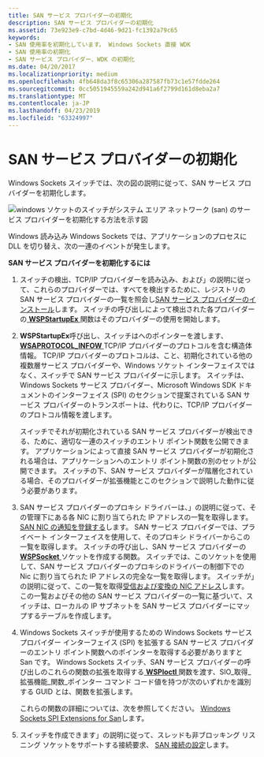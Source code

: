 ```yaml
---
title: SAN サービス プロバイダーの初期化
description: SAN サービス プロバイダーの初期化
ms.assetid: 73e923e9-c7bd-4d46-9d21-fc1392a79c65
keywords:
- SAN 使用率を初期化しています。 Windows Sockets 直接 WDK
- SAN 使用率の初期化
- SAN サービス プロバイダー、WDK の初期化
ms.date: 04/20/2017
ms.localizationpriority: medium
ms.openlocfilehash: 4fb648da3f8c65306a287587fb73c1e57fdde264
ms.sourcegitcommit: 0cc5051945559a242d941a6f2799d161d8eba2a7
ms.translationtype: MT
ms.contentlocale: ja-JP
ms.lasthandoff: 04/23/2019
ms.locfileid: "63324997"
---
```

# <a name="initializing-a-san-service-provider"></a>SAN サービス プロバイダーの初期化





Windows Sockets スイッチでは、次の図の説明に従って、SAN サービス プロバイダーを初期化します。

![windows ソケットのスイッチがシステム エリア ネットワーク (san) のサービス プロバイダーを初期化する方法を示す図 ](images/apiflow1.png)

Windows 読み込み Windows Sockets では、アプリケーションのプロセスに DLL を切り替え、次の一連のイベントが発生します。

**SAN サービス プロバイダーを初期化するには**

1.  スイッチの検出、TCP/IP プロバイダーを読み込み、および」の説明に従って、これらのプロバイダーでは、すべてを検出するために、レジストリの SAN サービス プロバイダーの一覧を照会し[SAN サービス プロバイダーのインストール](installing-a-san-service-provider.md)します。 スイッチの呼び出しによって検出された各プロバイダーの[ **WSPStartupEx** ](https://msdn.microsoft.com/library/windows/hardware/ff566321)関数はそのプロバイダーの使用を開始します。

2.  **WSPStartupEx**呼び出し、スイッチはへのポインターを渡します、 [ **WSAPROTOCOL\_INFOW** ](https://msdn.microsoft.com/library/windows/hardware/ff565963) TCP/IP プロバイダーのプロトコルを含む構造体情報。 TCP/IP プロバイダーのプロトコルは、こと、初期化されている他の複数層サービス プロバイダーや、Windows ソケット インターフェイスではなく、スイッチで SAN サービス プロバイダーに示します。 スイッチは、Windows Sockets サービス プロバイダー、Microsoft Windows SDK ドキュメントのインターフェイス (SPI) のセクションで提案されている SAN サービス プロバイダーのトランスポートは、代わりに、TCP/IP プロバイダーのプロトコル情報を渡します。

    スイッチでそれが初期化されている SAN サービス プロバイダーが検出できる、ために、適切な一連のスイッチのエントリ ポイント関数を公開できます。 アプリケーションによって直接 SAN サービス プロバイダーが初期化される場合は、アプリケーションへのエントリ ポイント関数の別のセットが公開できます。 スイッチの下、SAN サービス プロバイダーが階層化されている場合、そのプロバイダーが拡張機能とこのセクションで説明した動作に従う必要があります。

3.  SAN サービス プロバイダーのプロキシ ドライバーは、」の説明に従って、その管理下にある各 NIC に割り当てられた IP アドレスの一覧を取得します。 [SAN NIC の通知を登録する](registering-for-san-nic-notifications.md)します。 SAN サービス プロバイダーでは、プライベート インターフェイスを使用して、そのプロキシ ドライバーからこの一覧を取得します。 スイッチの呼び出し、SAN サービス プロバイダーの[ **WSPSocket** ](https://msdn.microsoft.com/library/windows/hardware/ff566319)ソケットを作成する関数。 スイッチでは、このソケットを使用して、SAN サービス プロバイダーのプロキシのドライバーの制御下での Nic に割り当てられた IP アドレスの完全な一覧を取得します。 スイッチが」の説明に従って、この一覧を取得[受信および変換の NIC アドレス](receiving-and-translating-nic-addresses.md)します。 この一覧およびその他の SAN サービス プロバイダーの一覧に基づいて、スイッチは、ローカルの IP サブネットを SAN サービス プロバイダーにマップするテーブルを作成します。

4.  Windows Sockets スイッチが使用するための Windows Sockets サービス プロバイダー インターフェイス (SPI) を拡張する SAN サービス プロバイダーのエントリ ポイント関数へのポインターを取得する必要がありますと San です。 Windows Sockets スイッチ、SAN サービス プロバイダーの呼び出しのこれらの関数の拡張を取得する[ **WSPIoctl** ](https://msdn.microsoft.com/library/windows/hardware/ff566296)関数を渡す、SIO\_取得\_拡張機能\_関数\_ポインター コマンド コード値を持つが次のいずれかを識別する GUID とは、関数を拡張します。

    これらの関数の詳細については、次を参照してください。 [Windows Sockets SPI Extensions for San](windows-sockets-spi-extensions-for-sans.md)します。

5.  スイッチを作成できます」の説明に従って、スレッドも非ブロッキング リスニング ソケットをサポートする接続要求、 [SAN 接続の設定](setting-up-a-san-connection.md)します。

 

 





